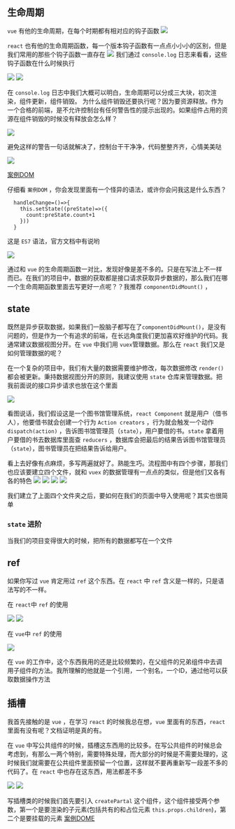 ## 生命周期
`vue` 有他的生命周期，在每个时期都有相对应的钩子函数 
<img src='./public/img/lifecycle.png'>

`react` 也有他的生命周期函数，每一个版本钩子函数有一点点小小小的区别，但是我们常用的那些个钩子函数一直存在
<img src='./public/img/reactLift.png'/>
我们通过 `console.log` 日志来看看，这些钩子函数在什么时候执行

<img src='./public/img/react6.png'/>
<img src='./public/img/life.png'>

在 `console.log` 日志中我们大概可以明白，生命周期可以分成三大块，初次渲染，组件更新，组件销毁。 为什么组件销毁还要执行呢？因为要资源释放。作为一个合格的前端，是不允许控制台有任何警告性的提示出现的。如果组件占用的资源在组件销毁的时候没有释放会怎么样？

<img src='./public/img/life1.png'>

避免这样的警告一句话就解决了，控制台干干净净，代码整整齐齐，心情美美哒

<img src='./public/img/life2.png'>

[案例DOM](https://github.com/sunseekers/React/blob/master/DEMO/react/src/life.js)

仔细看 `案例DOM` ，你会发现里面有一个怪异的语法，或许你会问我这是什么东西？

```
  handleChange=()=>{
    this.setState((preState)=>({
      count:preState.count+1
    }))
  }
```
这是 `ES7` 语法，官方文档中有说哟

<img src='./public/img/this2.png'>

通过和 `vue` 的生命周期函数一对比，发现好像是差不多的。只是在写法上不一样而已。在我们的项目中，数据的获取都是接口请求获取异步数据的，那么我们在哪一个生命周期函数里面去写更好一点呢？？我推荐 `componentDidMount()` ，

## state
既然是异步获取数据，如果我们一股脑子都写在了`componentDidMount()`，是没有问题的，但是作为一个有追求的前端，在长远角度我们更加喜欢好维护的代码。我通常建议数据视图分开。在 `vue` 中我们用 `vuex`管理数据。那么在 `react` 我们又是如何管理数据的呢？

在一个复杂的项目中，我们有大量的数据需要维护修改，每次数据修改 `render()` 都会被更新。秉持数据视图分开的原则，我建议使用 `state` 仓库来管理数据。把我前面说的接口异步请求也放在这个里面

<img src='./public/img/states.png'/>

看图说话，我们假设这是一个图书馆管理系统，`react Component` 就是用户（借书人），他要借书就会创建一个行为 `Action creators` ，行为就会触发一个动作 `dispatch(action)` ，告诉图书馆管理员（`state`），用户要借的书。`state` 拿着用户要借的书去数据库里面查 `reducers` ，数据库会把最后的结果告诉图书馆管理员（`state`），图书管理员在把结果告诉给用户。

看上去好像有点麻烦，多写两遍就好了。熟能生巧。流程图中有四个步骤，那我们也应该要建立四个文件，就和 `vuex` 的数据管理有一点点的类似，但是他们又各有各的特色
<img src='./public/img/actionCreators.png'>
<img src='./public/img/actionType.png'>
<img src='./public/img/reducer.png'>
<img src='./public/img/index.png'>

我们建立了上面四个文件夹之后，要如何在我们的页面中导入使用呢？其实也很简单
### `state` 进阶
当我们的项目变得很大的时候，把所有的数据都写在一个文件

## ref
如果你写过 `vue` 肯定用过 `ref` 这个东西。在 `react` 中 `ref` 含义是一样的，只是语法写的不一样。

在 `react`中 `ref` 的使用

<img src='./public/img/ref1.png'/>
<img src='./public/img/ref2.png'/>

在 `vue`中 `ref` 的使用

<img src='./public/img/vueref.png'>

在 `vue` 的工作中，这个东西我用的还是比较频繁的，在父组件的兄弟组件中去调用子组件的方法。我所理解的他就是一个引用，一个别名，一个ID，通过他可以获取数据操作方法

## 插槽
我首先接触的是 `vue` ，在学习 `react` 的时候我总在想，`vue` 里面有的东西，`react` 里面有没有呢？文档证明是真的有。

在 `vue` 中写公共组件的时候，插槽这东西用的比较多。在写公共组件的时候总会考虑到，有那么一两个特别，需要特殊处理，而大部分的时候是不需要处理的，这时候我们就需要在公共组件里面预留一个位置，这样就不要再重新写一段差不多的代码了。在 `react` 中也存在这东西，用法都差不多

<img src='./public/img/portals1.png'/>
<img src='./public/img/portals2.png'/>

写插槽类的时候我们首先要引入 `createPartal` 这个组件，这个组件接受两个参数，第一个是要渲染的子元素(包括共有的和占位元素 `this.props.children`)，第二个是要挂载的元素
[案例DOME]()